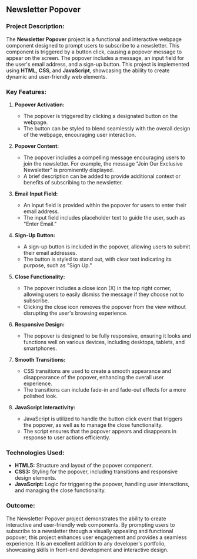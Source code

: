 ## Newsletter Popover

### Project Description:

The **Newsletter Popover** project is a functional and interactive webpage component designed to prompt users to subscribe to a newsletter. This component is triggered by a button click, causing a popover message to appear on the screen. The popover includes a message, an input field for the user's email address, and a sign-up button. This project is implemented using **HTML**, **CSS**, and **JavaScript**, showcasing the ability to create dynamic and user-friendly web elements.

### Key Features:

1. **Popover Activation:**
   - The popover is triggered by clicking a designated button on the webpage.
   - The button can be styled to blend seamlessly with the overall design of the webpage, encouraging user interaction.

2. **Popover Content:**
   - The popover includes a compelling message encouraging users to join the newsletter. For example, the message "Join Our Exclusive Newsletter" is prominently displayed.
   - A brief description can be added to provide additional context or benefits of subscribing to the newsletter.

3. **Email Input Field:**
   - An input field is provided within the popover for users to enter their email address.
   - The input field includes placeholder text to guide the user, such as "Enter Email."

4. **Sign-Up Button:**
   - A sign-up button is included in the popover, allowing users to submit their email addresses.
   - The button is styled to stand out, with clear text indicating its purpose, such as "Sign Up."

5. **Close Functionality:**
   - The popover includes a close icon (X) in the top right corner, allowing users to easily dismiss the message if they choose not to subscribe.
   - Clicking the close icon removes the popover from the view without disrupting the user's browsing experience.

6. **Responsive Design:**
   - The popover is designed to be fully responsive, ensuring it looks and functions well on various devices, including desktops, tablets, and smartphones.

7. **Smooth Transitions:**
   - CSS transitions are used to create a smooth appearance and disappearance of the popover, enhancing the overall user experience.
   - The transitions can include fade-in and fade-out effects for a more polished look.

8. **JavaScript Interactivity:**
   - JavaScript is utilized to handle the button click event that triggers the popover, as well as to manage the close functionality.
   - The script ensures that the popover appears and disappears in response to user actions efficiently.

### Technologies Used:

- **HTML5:** Structure and layout of the popover component.
- **CSS3:** Styling for the popover, including transitions and responsive design elements.
- **JavaScript:** Logic for triggering the popover, handling user interactions, and managing the close functionality.

### Outcome:

The Newsletter Popover project demonstrates the ability to create interactive and user-friendly web components. By prompting users to subscribe to a newsletter through a visually appealing and functional popover, this project enhances user engagement and provides a seamless experience. It is an excellent addition to any developer's portfolio, showcasing skills in front-end development and interactive design.
